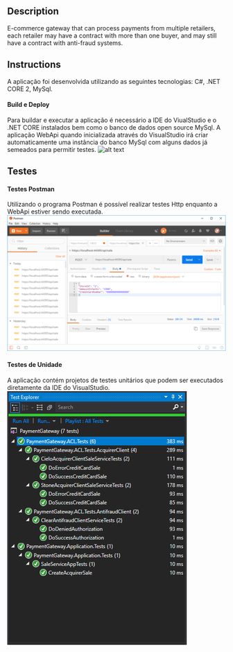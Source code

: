 
## Description

E-commerce gateway that can process payments from multiple retailers, each retailer may have a contract with more than one buyer, and may still have a contract with anti-fraud systems.

## Instructions

A aplicação foi desenvolvida utilizando as seguintes tecnologias: C#, .NET CORE 2, MySql.

#### Build e Deploy

Para buildar e executar a aplicação é necessário a IDE do ViualStudio e o .NET CORE instalados bem como o banco de dados open source MySql.
A aplicação WebApi quando inicializada através do VisualStudio irá criar automaticamente uma instância do banco MySql com alguns dados já semeados para permitir testes.
![alt text](https://github.com/pedromonteiroleite/PaymentGateway/tree/master/Instructions/MySqlEvidence.png "MySqlEvidence")


## Testes

#### Testes Postman
Utilizando o programa Postman é possível realizar testes Http enquanto a WebApi estiver sendo executada.
![alt text](/Instructions/PostmanTestEvidence.png "PostmanTestEvidence")


#### Testes de Unidade
A aplicação contém projetos de testes unitários que podem ser executados diretamente da IDE do VisualStudio.
![alt text](Instructions/UnitTestEvidence.png "UnitTestEvidence")

